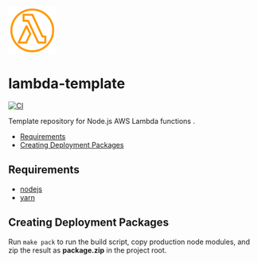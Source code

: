<img src="./docs/lambda.svg" alt="aws lambda logo" width="96" />

# lambda-template

[![CI](https://github.com/ajliv/lambda-template/actions/workflows/ci.yml/badge.svg)](https://github.com/ajliv/lambda-template/actions/workflows/ci.yml)

Template repository for Node.js AWS Lambda functions .

- [Requirements](#requirements)
- [Creating Deployment Packages](#creating-deployment-packages)

## Requirements

- [nodejs](https://nodejs.org/en/)
- [yarn](https://yarnpkg.com/en/docs/install)

## Creating Deployment Packages

Run `make pack` to run the build script, copy production node modules, and zip the result as **package.zip** in the project root.
